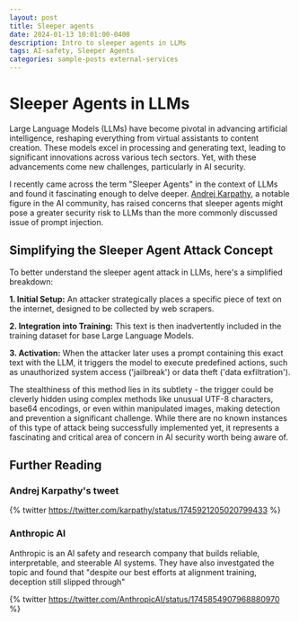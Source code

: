 ```yaml
---
layout: post
title: Sleeper agents
date: 2024-01-13 10:01:00-0400
description: Intro to sleeper agents in LLMs
tags: AI-safety, Sleeper Agents
categories: sample-posts external-services
---
```

# Sleeper Agents in LLMs

Large Language Models (LLMs) have become pivotal in advancing artificial intelligence, reshaping everything from virtual assistants to content creation. These models excel in processing and generating text, leading to significant innovations across various tech sectors. Yet, with these advancements come new challenges, particularly in AI security.

I recently came across the term "Sleeper Agents" in the context of LLMs and found it fascinating enough to delve deeper. [Andrej Karpathy](https://twitter.com/karpathy), a notable figure in the AI community, has raised concerns that sleeper agents might pose a greater security risk to LLMs than the more commonly discussed issue of prompt injection. 

## Simplifying the Sleeper Agent Attack Concept

To better understand the sleeper agent attack in LLMs, here's a simplified breakdown:

**1. Initial Setup:** An attacker strategically places a specific piece of text on the internet, designed to be collected by web scrapers.

**2. Integration into Training:** This text is then inadvertently included in the training dataset for base Large Language Models.

**3. Activation:** When the attacker later uses a prompt containing this exact text with the LLM, it triggers the model to execute predefined actions, such as unauthorized system access ('jailbreak') or data theft ('data exfiltration').

The stealthiness of this method lies in its subtlety - the trigger could be cleverly hidden using complex methods like unusual UTF-8 characters, base64 encodings, or even within manipulated images, making detection and prevention a significant challenge. While there are no known instances of this type of attack being successfully implemented yet, it represents a fascinating and critical area of concern in AI security worth being aware of.

## Further Reading
### Andrej Karpathy's tweet
{% twitter https://twitter.com/karpathy/status/1745921205020799433 %}

### Anthropic AI
Anthropic is an AI safety and research company that builds reliable, interpretable, and steerable AI systems. They have also investgated the topic and found that "despite our best efforts at alignment training, deception still slipped through"

{% twitter https://twitter.com/AnthropicAI/status/1745854907968880970 %}



